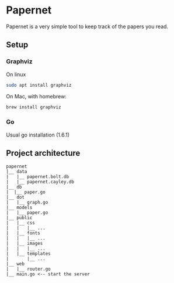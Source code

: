 # Papernet

Papernet is a very simple tool to keep track of the papers you read.

## Setup

### Graphviz
On linux
```bash
sudo apt install graphviz
```

On Mac, with homebrew:
```bash
brew install graphviz
```

### Go
Usual go installation (1.6.1)

## Project architecture
```
papernet
|__ data
|   |__ papernet.bolt.db
|   |__ papernet.cayley.db
|__ db
|  |__ paper.go
|__ dot
|   |__ graph.go
|__ models
|   |__ paper.go
|__ public
|   |__ css
|   |   |__ ...
|   |__ fonts
|   |   |__ ...
|   |__ images
|   |   |__ ...
|   |__ templates
|       |__ ...
|__ web
|   |__ router.go
|__ main.go <-- start the server
```
